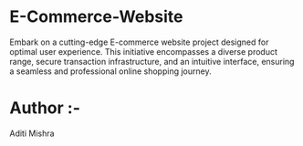 # E-Commerce-Website
Embark on a cutting-edge E-commerce website project designed for optimal user experience. This initiative encompasses a diverse product range, secure transaction infrastructure, and an intuitive interface, ensuring a seamless and professional online shopping journey.
# Author :- 
Aditi Mishra

